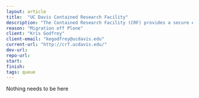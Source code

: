 ```yaml
---
layout: article
title:  "UC Davis Contained Research Facility"
description: "The Contained Research Facility (CRF) provides a secure environment for research on invasive plant pests; those known to occur in California and those that have yet to arrive. These plant pests, including arthropods, plant pathogens, nematodes, and weeds, pose huge potential losses for California agriculture, threaten trade of agricultural products, threaten natural ecosystems, and can damage urban landscapes."
reason: "Migration off Plone"
client: "Kris Godfrey"
client-email: "kegodfrey@ucdavis.edu"
current-url: "http://crf.ucdavis.edu/"
dev-url:
repo-url:
start:
finish:
tags: queue
---
```


Nothing needs to be here

